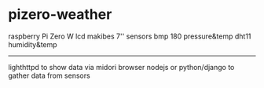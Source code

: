 # pizero-weather

raspberry			Pi Zero W
lcd						makibes 7''
sensors				bmp 180 	pressure&temp
							dht11 		humidity&temp

-------

lighthttpd to show data via midori browser
nodejs or python/django to gather data from sensors
